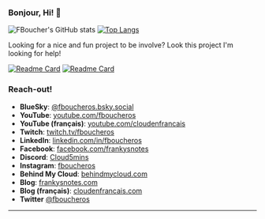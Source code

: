 ### Bonjour, Hi! 👋

![FBoucher's GitHub stats](https://github-readme-stats.vercel.app/api?username=fboucher&show_icons=true&hide_rank=true&include_all_commits&show_owner&theme=react)
[![Top Langs](https://github-readme-stats.vercel.app/api/top-langs/?username=fboucher&layout=compact&theme=react)](https://github.com/anuraghazra/github-readme-stats)

Looking for a nice and fun project to be involve? Look this project I'm looking for help!

[![Readme Card](https://github-readme-stats.vercel.app/api/pin/?username=fboucher&repo=azurlshortener&theme=react)](https://github.com/FBoucher/AzUrlShortener)
[![Readme Card](https://github-readme-stats.vercel.app/api/pin/?username=fboucher&repo=2d6-dungeon-app&theme=react)](https://github.com/FBoucher/2d6-dungeon-app)

### Reach-out!
- **BlueSky**: [@fboucheros.bsky.social](https://bsky.app/profile/fboucheros.bsky.social)
- **YouTube**:  [youtube.com/fboucheros](https://www.youtube.com/c/fboucheros)
- **YouTube (français)**: [youtube.com/cloudenfrancais](https://www.youtube.com/cloudenfrancais)
- **Twitch**:   [twitch.tv/fboucheros](https://www.twitch.tv/fboucheros)
- **LinkedIn**: [linkedin.com/in/fboucheros](https://www.linkedin.com/in/fboucheros)
- **Facebook**: [facebook.com/frankysnotes](https://www.facebook.com/frankysnotes)
- **Discord**:  [Cloud5mins](https://discord.gg/pVcAYw)
- **Instagram**:  [fboucheros](https://www.instagram.com/fboucheros) 
- **Behind My Cloud**:  [behindmycloud.com](https://behindmycloud.com)
- **Blog**:  [frankysnotes.com](http://www.frankysnotes.com/)
- **Blog (français)**:  [cloudenfrancais.com](https://www.cloudenfrancais.com/)
- **Twitter**  [@fboucheros](https://twitter.com/fboucheros)
---
